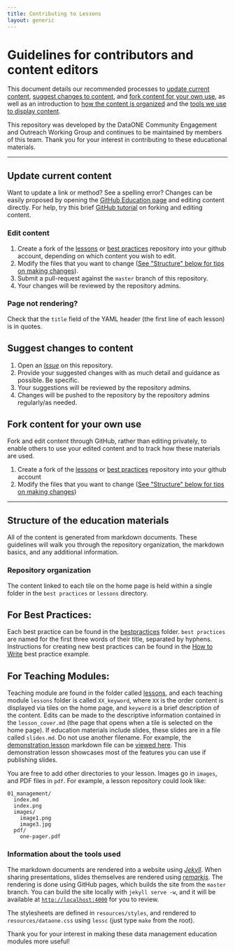 ```yaml
---
title: Contributing to Lessons
layout: generic
---
```


# Guidelines for contributors and content editors

This document details our recommended processes to [update current content](#update), [suggest changes to content](#suggest), and [fork content for your own use](#fork), as well as an introduction to [how the content is organized](#structure) and the [tools we use to display content](#tools).

This repository was developed by the DataONE Community Engagement and Outreach Working Group and continues to be maintained by members of this team. Thank you for your interest in contributing to these educational materials.

---

## Update current content <a id="update"></a>
Want to update a link or method? See a spelling error? Changes can be easily proposed by opening the [GitHub Education page](http://github.com/DataONEorg/Education) and editing content directly. For help, try this brief [GitHub tutorial](https://guides.github.com/activities/forking/) on forking and editing content.

### Edit content

1. Create a fork of the [lessons](https://github.com/DataONEorg/hub_lessons/tree/23581c038ba70cf727ea2c31a6332fc57e49bccc/lessons) or [best practices](https://github.com/DataONEorg/hub_bestpractices/tree/b10d396c32d34385d2f5a7cfe5b2fdc1e4130352/bestpractices) repository into your github account, depending on which content you wish to edit.
2. Modify the files that you want to change ([See "Structure" below for tips on making changes](#structure)).
3. Submit a pull-request against the `master` branch of this repository.
4. Your changes will be reviewed by the repository admins.

### Page not rendering?

Check that the `title` field of the YAML header (the first line of each
lesson) is in quotes.

## Suggest changes to content <a id="suggest"></a>

1. Open an [*Issue*][issue] on this repository.
2. Provide your suggested changes with as much detail and guidance as possible. Be specific.
3. Your suggestions will be reviewed by the repository admins.
4. Changes will be pushed to the repository by the repository admins regularly/as needed.

[issue]: https://github.com/DataONEorg/Education/issues

## Fork content for your own use <a id="fork"></a>

Fork and edit content through GitHub, rather than editing privately, to enable others to use your edited content and to track how these materials are used.

1. Create a fork of the  [lessons](https://github.com/DataONEorg/hub_lessons/tree/23581c038ba70cf727ea2c31a6332fc57e49bccc/lessons) or [best practices](https://github.com/DataONEorg/hub_bestpractices/tree/b10d396c32d34385d2f5a7cfe5b2fdc1e4130352/bestpractices) repository into your github account
2. Modify the files that you want to change ([See "Structure" below for tips on making changes](#structure))

___

## Structure of the education materials <a id="structure"></a>

All of the content is generated from markdown documents. These guidelines will walk
you through the repository organization, the markdown basics, and any additional
information.

### Repository organization

The content linked to each tile on the home page is held within a single folder in the `best practices` or `lessons` directory.

## For Best Practices:
Each best practice can be found in the [bestpractices](https://github.com/DataONEorg/hub_bestpractices/tree/b10d396c32d34385d2f5a7cfe5b2fdc1e4130352/bestpractices) folder. `best practices` are named for the first three words of their title, separated by hyphens. Instructions for creating new best practices can be found in the [How to Write](https://github.com/DataONEorg/hub_bestpractices/blob/b10d396c32d34385d2f5a7cfe5b2fdc1e4130352/bestpractices/how-to-write.md) best practice example.

## For Teaching Modules:
Teaching module are found in the folder called [lessons](https://github.com/DataONEorg/hub_lessons/tree/23581c038ba70cf727ea2c31a6332fc57e49bccc/lessons), and each teaching module `lessons`
folder is called `XX_keyword`, where `XX` is the order content is displayed via tiles on the home page, and `keyword` is
a brief description of the content. Edits can be made to the descriptive information contained in the `lesson_cover.md` (the page that opens when a tile is selected on the home page).  If education materials include slides, these slides are in a file called
`slides.md`. Do not use another filename. For example, the [demonstration
lesson][demolessonhtml] markdown file can be [viewed here][demolessonmd]. This
demonstration lesson showcases most of the features you can use if publishing slides.

[demolessonhtml]: https://dataoneorg.github.io/Education/lessons/00_markdown/index.html "Rendered demonstration lesson"
[demolessonmd]: https://github.com/DataONEorg/Education/blob/master/lessons/00_markdown/index.md "Raw markdown file for the demonstration lesson"

You are free to add other directories to your lesson. Images go in `images`, and
PDF files in `pdf`. For example, a lesson repository could look like:

~~~
01_management/
  index.md
  index.png
  images/
    image1.png
    image3.jpg
  pdf/
    one-pager.pdf
~~~

### Information about the tools used <a id="tools"></a>

The markdown documents are rendered into a website using [*Jekyll*][jekyll]. When sharing presentations, slides
themselves are rendered using [*remarkjs*][remark]. The rendering is done using GitHub
pages, which builds the site from the `master` branch. You can build the site
locally with `jekyll serve -w`, and it will be available at
[`http://localhost:4000`][local] for you to review.

[jekyll]: https://jekyllrb.com/ "Jekyll website"
[remark]: https://remarkjs.com/#1 "RemarkJS website"
[local]: http://localhost:4000

The stylesheets are defined in `resources/styles`, and rendered to
`resources/dataone.css` using `lessc` (just type `make` from the root).



Thank you for your interest in making these data management education modules more useful!
